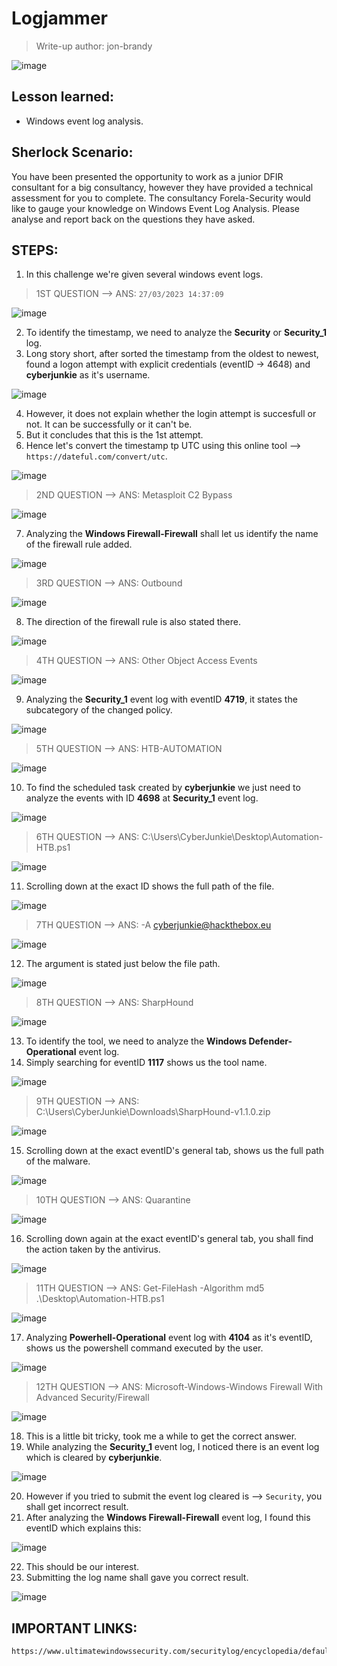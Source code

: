 # Logjammer
> Write-up author: jon-brandy

![image](https://github.com/jon-brandy/hackthebox/assets/70703371/7f39ebc6-1bf6-4352-8165-e19d86fb2006)

## Lesson learned:
- Windows event log analysis.

## Sherlock Scenario:
You have been presented the opportunity to work as a junior DFIR consultant for a big consultancy, however they have provided a technical assessment for you to complete. 
The consultancy Forela-Security would like to gauge your knowledge on Windows Event Log Analysis. Please analyse and report back on the questions they have asked.

## STEPS:
1. In this challenge we're given several windows event logs. 

> 1ST QUESTION --> ANS: `27/03/2023 14:37:09`

![image](https://github.com/jon-brandy/hackthebox/assets/70703371/5a0b7dda-6ffa-4234-a8dc-d606ffca3564)


2. To identify the timestamp, we need to analyze the **Security** or **Security_1** log.
3. Long story short, after sorted the timestamp from the oldest to newest, found a logon attempt with explicit credentials (eventID -> 4648) and **cyberjunkie** as it's username.

![image](https://github.com/jon-brandy/hackthebox/assets/70703371/2d1e7efa-7b4f-4036-a646-53c5b9f7d08e)


4. However, it does not explain whether the login attempt is succesfull or not. It can be successfully or it can't be.
5. But it concludes that this is the 1st attempt.
6. Hence let's convert the timestamp tp UTC using this online tool --> `https://dateful.com/convert/utc`.

![image](https://github.com/jon-brandy/hackthebox/assets/70703371/86b45242-3f52-4ed0-a1b9-f831f87cddf6)


> 2ND QUESTION --> ANS: Metasploit C2 Bypass

![image](https://github.com/jon-brandy/hackthebox/assets/70703371/333779a9-2bff-4554-84c7-f79130644319)

7. Analyzing the **Windows Firewall-Firewall** shall let us identify the name of the firewall rule added. 


![image](https://github.com/jon-brandy/hackthebox/assets/70703371/0a9605c0-f6e1-46a8-acdc-f26ddd521d37)



> 3RD QUESTION --> ANS: Outbound

![image](https://github.com/jon-brandy/hackthebox/assets/70703371/5f880250-44d7-4ad9-aa5f-0838a36845e9)


8. The direction of the firewall rule is also stated there.

![image](https://github.com/jon-brandy/hackthebox/assets/70703371/036c6743-c20e-427d-9d64-c697ca9015d5)


> 4TH QUESTION --> ANS: Other Object Access Events

![image](https://github.com/jon-brandy/hackthebox/assets/70703371/20348858-350d-47ed-89c5-136bf96addd3)


9. Analyzing the **Security_1** event log with eventID **4719**, it states the subcategory of the changed policy.

![image](https://github.com/jon-brandy/hackthebox/assets/70703371/1887ca59-a2df-4c18-bdd5-1b270ae92c5e)


> 5TH QUESTION --> ANS: HTB-AUTOMATION

![image](https://github.com/jon-brandy/hackthebox/assets/70703371/1836c8d0-253d-4b9c-9a54-ae9d1e7310e2)


10. To find the scheduled task created by **cyberjunkie** we just need to analyze the events with ID **4698** at **Security_1** event log.


![image](https://github.com/jon-brandy/hackthebox/assets/70703371/f5864036-b3ca-421d-8c64-0ee0ef2d9e6c)


> 6TH QUESTION --> ANS: C:\Users\CyberJunkie\Desktop\Automation-HTB.ps1

![image](https://github.com/jon-brandy/hackthebox/assets/70703371/6b24fc2a-c67f-4529-afff-5285417adac1)


11. Scrolling down at the exact ID shows the full path of the file.

![image](https://github.com/jon-brandy/hackthebox/assets/70703371/68c9003f-7ab3-4ef8-9024-1ec4945450b4)



> 7TH QUESTION --> ANS: -A cyberjunkie@hackthebox.eu

![image](https://github.com/jon-brandy/hackthebox/assets/70703371/777a9b04-329f-4bcf-87e1-7eb3ec9b14b7)


12. The argument is stated just below the file path.

![image](https://github.com/jon-brandy/hackthebox/assets/70703371/1b09f60e-6ac5-4590-ac7c-98a9366a5e28)


> 8TH QUESTION --> ANS: SharpHound

![image](https://github.com/jon-brandy/hackthebox/assets/70703371/f34e9494-c82f-4b26-b30d-f77509fcf6cd)


13. To identify the tool, we need to analyze the **Windows Defender-Operational** event log.
14. Simply searching for eventID **1117** shows us the tool name.

![image](https://github.com/jon-brandy/hackthebox/assets/70703371/9bc7137d-a956-4d7d-8971-9e1d68b33af1)


> 9TH QUESTION --> ANS: C:\Users\CyberJunkie\Downloads\SharpHound-v1.1.0.zip

![image](https://github.com/jon-brandy/hackthebox/assets/70703371/4c35cd98-c37f-4468-bb96-56af437cc905)


15. Scrolling down at the exact eventID's general tab, shows us the full path of the malware.

![image](https://github.com/jon-brandy/hackthebox/assets/70703371/48b1f3c6-dd95-48db-921d-e96fd5d95a8a)


> 10TH QUESTION --> ANS: Quarantine

![image](https://github.com/jon-brandy/hackthebox/assets/70703371/9099a991-0742-41d0-8fb5-dbc976592f53)


16. Scrolling down again at the exact eventID's general tab, you shall find the action taken by the antivirus. 

![image](https://github.com/jon-brandy/hackthebox/assets/70703371/43cf2235-70e8-489e-9c24-8de4c57154bf)


> 11TH QUESTION --> ANS: Get-FileHash -Algorithm md5 .\Desktop\Automation-HTB.ps1

![image](https://github.com/jon-brandy/hackthebox/assets/70703371/1335058a-1e50-4c29-82cc-2063b6c148b2)


17. Analyzing **Powerhell-Operational** event log with **4104** as it's eventID, shows us the powershell command executed by the user. 

![image](https://github.com/jon-brandy/hackthebox/assets/70703371/2a109bd6-36aa-4f74-a968-a1ba5a81f81f)


> 12TH QUESTION --> ANS: Microsoft-Windows-Windows Firewall With Advanced Security/Firewall

![image](https://github.com/jon-brandy/hackthebox/assets/70703371/45be88e2-405b-4c2f-8713-210b7b492559)


18. This is a little bit tricky, took me a while to get the correct answer.
19. While analyzing the **Security_1** event log, I noticed there is an event log which is cleared by **cyberjunkie**.

![image](https://github.com/jon-brandy/hackthebox/assets/70703371/dfd9af9c-14b6-40a2-b0f3-e0276978d918)


20. However if you tried to submit the event log cleared is --> `Security`, you shall get incorrect result.
21. After analyzing the **Windows Firewall-Firewall** event log, I found this eventID which explains this:

![image](https://github.com/jon-brandy/hackthebox/assets/70703371/dd4af28c-0960-4a30-a192-ec1e9917584b)


22. This should be our interest.
23. Submitting the log name shall gave you correct result.

![image](https://github.com/jon-brandy/hackthebox/assets/70703371/9ed60f75-717b-4fda-bb02-5ad93feba65e)


## IMPORTANT LINKS:

```
https://www.ultimatewindowssecurity.com/securitylog/encyclopedia/default.aspx
```

